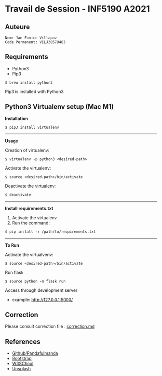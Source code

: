 # Travail de Session - INF5190 A2021

## Auteure
```
Nom: Jan Eunice Villapaz
Code Permanent: VILJ30579403
```

## Requirements
- Python3
- Pip3

```shell
$ brew install python3
```

Pip3 is installed with Python3

## Python3 Virtualenv setup (Mac M1)

**Installation**
```shell
$ pip3 install virtualenv
```

---

**Usage**

Creation of virtualenv:
```shell
$ virtualenv -p python3 <desired-path>
```

Activate the virtualenv:
```shell
$ source <desired-path>/bin/activate
```


Deactivate the virtualenv:
```shell
$ deactivate
```
---

**Install requirements.txt**
1. Activate the virtualenv
2. Run the command: 
```shell
$ pip install -r /path/to/requirements.txt
```
---

**To Run**

Activate the virtualvenv:
```shell
$ source <desired-path>/bin/activate
```

Run flask
```shell
$ source python -m flask run
```

Access through development server
- example: http://127.0.0.1:5000/


## Correction
Please consult correction file : [correction.md](correction.md)
## References

- [Github/Pandafulmanda](https://gist.github.com/pandafulmanda/730a9355e088a9970b18275cb9eadef3)
- [Bootstrap](https://getbootstrap.com/)
- [W3SChool](https://www.w3schools.com/)
- [Unsplash](https://unsplash.com/)